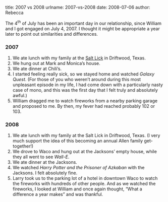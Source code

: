 title: 2007 vs 2008
urlname: 2007-vs-2008
date: 2008-07-06
author: Rebecca

The 4<sup>th</sup> of July has been an important day in our relationship, since
William and I got engaged on July 4, 2007. I thought it might be appropriate a
year later to point out similarities and differences.

### 2007

1.  We ate lunch with my family at the [Salt Lick][a] in Driftwood, Texas.
2.  We hung out at Mark and Monica&#x02bc;s house.
3.  We ate dinner at Chili&#x02bc;s.
4.  I started feeling really sick, so we stayed home and watched _Galaxy Quest_.
    (For those of you who weren&#x02bc;t around during this most unpleasant
    episode in my life, I had come down with a particularly nasty case of mono,
    and this was the first day that I felt truly and absolutely awful.)
5.  William dragged me to watch fireworks from a nearby parking garage and
    proposed to me. By then, my fever had reached probably 102 or 103.

### 2008

1.  We ate lunch with my family at the Salt Lick in Driftwood, Texas. (I very
    much support the idea of this becoming an annual Allen family get-together!)
2.  We drove to Waco and hung out at the Jacksons&#x02bc; empty house, while
    they all went to see _Wall-E_.
3.  We ate dinner at the Jacksons.
4.  We watched _Harry Potter and the Prisoner of Azkaban_ with the Jacksons. I
    felt absolutely fine.
5.  Larry took us to the parking lot of a hotel in downtown Waco to watch the
    fireworks with hundreds of other people. And as we watched the fireworks, I
    looked at William and once again thought, &ldquo;What a difference a year
    makes&rdquo; and was thankful.

[a]: https://saltlickbbq.com/
